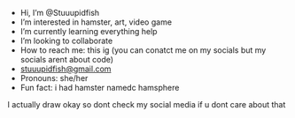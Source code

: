 -  Hi, I’m @Stuuupidfish
-  I’m interested in hamster, art, video game
-  I’m currently learning everything help
-  I’m looking to collaborate
-  How to reach me: this ig (you can conatct me on my socials but my socials arent about code)
-  stuuupidfish@gmail.com
-  Pronouns: she/her
-  Fun fact: i had hamster namedc hamsphere

I actually draw okay so dont check my social media if u dont care about that

<!---
Stuuupidfish/Stuuupidfish is a ✨ special ✨ repository because its `README.md` (this file) appears on your GitHub profile.
You can click the Preview link to take a look at your changes.
--->
